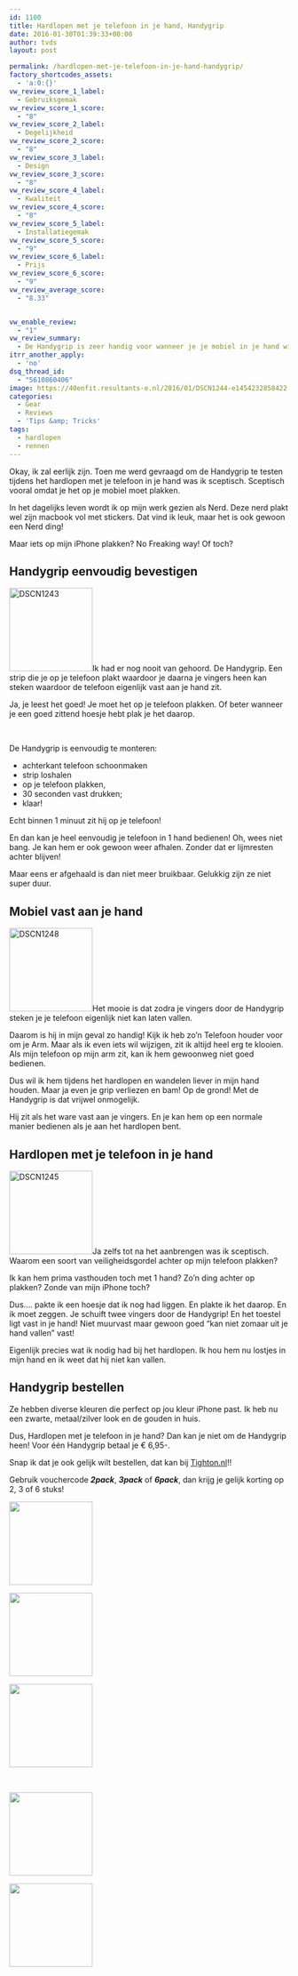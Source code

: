 ```yaml
---
id: 1100
title: Hardlopen met je telefoon in je hand, Handygrip
date: 2016-01-30T01:39:33+00:00
author: tvds
layout: post

permalink: /hardlopen-met-je-telefoon-in-je-hand-handygrip/
factory_shortcodes_assets:
  - 'a:0:{}'
vw_review_score_1_label:
  - Gebruiksgemak
vw_review_score_1_score:
  - "8"
vw_review_score_2_label:
  - Degelijkheid
vw_review_score_2_score:
  - "8"
vw_review_score_3_label:
  - Design
vw_review_score_3_score:
  - "8"
vw_review_score_4_label:
  - Kwaliteit
vw_review_score_4_score:
  - "8"
vw_review_score_5_label:
  - Installatiegemak
vw_review_score_5_score:
  - "9"
vw_review_score_6_label:
  - Prijs
vw_review_score_6_score:
  - "9"
vw_review_average_score:
  - "8.33"


vw_enable_review:
  - "1"
vw_review_summary:
  - De Handygrip is zeer handig voor wanneer je je mobiel in je hand wilt houden bij het hardlopen of wandelen. Hij ligt vast in je hand, ook al hou je je telefoon losjes vast. Of het mooi is op je telefoon moet je zelf maar beslissen.
itrr_another_apply:
  - 'no'
dsq_thread_id:
  - "5610860406"
image: https://40enfit.resultants-e.nl/2016/01/DSCN1244-e1454232858422.jpg
categories:
  - Gear
  - Reviews
  - 'Tips &amp; Tricks'
tags:
  - hardlopen
  - rennen
---
```

Okay, ik zal eerlijk zijn. Toen me werd gevraagd om de Handygrip te testen tijdens het hardlopen met je telefoon in je hand was ik sceptisch. Sceptisch vooral omdat je het op je mobiel moet plakken.

In het dagelijks leven wordt ik op mijn werk gezien als Nerd. Deze nerd plakt wel zijn macbook vol met stickers. Dat vind ik leuk, maar het is ook gewoon een Nerd ding!

Maar iets op mijn iPhone plakken? No Freaking way! Of toch?<!--more-->

## Handygrip eenvoudig bevestigen

<img class="alignleft size-thumbnail wp-image-1103" src="https://40enfit.resultants-e.nl/2016/01/DSCN1243-150x150.jpg" alt="DSCN1243" width="150" height="150" srcset="https://40enfit.resultants-e.nl/2016/01/DSCN1243-150x150.jpg 150w, https://40enfit.resultants-e.nl/2016/01/DSCN1243-80x80.jpg 80w, https://40enfit.resultants-e.nl/2016/01/DSCN1243-360x360.jpg 360w, https://40enfit.resultants-e.nl/2016/01/DSCN1243-750x750.jpg 750w" sizes="(max-width: 150px) 100vw, 150px" />Ik had er nog nooit van gehoord. De Handygrip. Een strip die je op je telefoon plakt waardoor je daarna je vingers heen kan steken waardoor de telefoon eigenlijk vast aan je hand zit.

Ja, je leest het goed! Je moet het op je telefoon plakken. Of beter wanneer je een goed zittend hoesje hebt plak je het daarop.

&nbsp;

De Handygrip is eenvoudig te monteren:

  * achterkant telefoon schoonmaken
  * strip loshalen
  * op je telefoon plakken,
  * 30 seconden vast drukken;
  * klaar!

Echt binnen 1 minuut zit hij op je telefoon!

En dan kan je heel eenvoudig je telefoon in 1 hand bedienen! Oh, wees niet bang. Je kan hem er ook gewoon weer afhalen. Zonder dat er lijmresten achter blijven!

Maar eens er afgehaald is dan niet meer bruikbaar. Gelukkig zijn ze niet super duur.

## Mobiel vast aan je hand

<img class="alignright size-thumbnail wp-image-1108" src="https://40enfit.resultants-e.nl/2016/01/DSCN1248-150x150.jpg" alt="DSCN1248" width="150" height="150" srcset="https://40enfit.resultants-e.nl/2016/01/DSCN1248-150x150.jpg 150w, https://40enfit.resultants-e.nl/2016/01/DSCN1248-80x80.jpg 80w, https://40enfit.resultants-e.nl/2016/01/DSCN1248-360x360.jpg 360w, https://40enfit.resultants-e.nl/2016/01/DSCN1248-750x750.jpg 750w" sizes="(max-width: 150px) 100vw, 150px" />Het mooie is dat zodra je vingers door de Handygrip steken je je telefoon eigenlijk niet kan laten vallen.

Daarom is hij in mijn geval zo handig! Kijk ik heb zo&#8217;n Telefoon houder voor om je Arm. Maar als ik even iets wil wijzigen, zit ik altijd heel erg te klooien. Als mijn telefoon op mijn arm zit, kan ik hem gewoonweg niet goed bedienen.

Dus wil ik hem tijdens het hardlopen en wandelen liever in mijn hand houden. Maar ja even je grip verliezen en bam! Op de grond! Met de Handygrip is dat vrijwel onmogelijk.

Hij zit als het ware vast aan je vingers. En je kan hem op een normale manier bedienen als je aan het hardlopen bent.

## Hardlopen met je telefoon in je hand

<img class="alignleft size-thumbnail wp-image-1105" src="https://40enfit.resultants-e.nl/2016/01/DSCN1245-150x150.jpg" alt="DSCN1245" width="150" height="150" srcset="https://40enfit.resultants-e.nl/2016/01/DSCN1245-150x150.jpg 150w, https://40enfit.resultants-e.nl/2016/01/DSCN1245-80x80.jpg 80w, https://40enfit.resultants-e.nl/2016/01/DSCN1245-360x360.jpg 360w, https://40enfit.resultants-e.nl/2016/01/DSCN1245-750x750.jpg 750w" sizes="(max-width: 150px) 100vw, 150px" />Ja zelfs tot na het aanbrengen was ik sceptisch. Waarom een soort van veiligheidsgordel achter op mijn telefoon plakken?

Ik kan hem prima vasthouden toch met 1 hand? Zo&#8217;n ding achter op plakken? Zonde van mijn iPhone toch?

Dus&#8230;. pakte ik een hoesje dat ik nog had liggen. En plakte ik het daarop. En ik moet zeggen. Je schuift twee vingers door de Handygrip! En het toestel ligt vast in je hand! Niet muurvast maar gewoon goed &#8220;kan niet zomaar uit je hand vallen&#8221; vast!

Eigenlijk precies wat ik nodig had bij het hardlopen. Ik hou hem nu lostjes in mijn hand en ik weet dat hij niet kan vallen.

## Handygrip bestellen

Ze hebben diverse kleuren die perfect op jou kleur iPhone past. Ik heb nu een zwarte, metaal/zilver look en de gouden in huis.

Dus, Hardlopen met je telefoon in je hand? Dan kan je niet om de Handygrip heen! Voor één Handygrip betaal je € 6,95-.

Snap ik dat je ook gelijk wilt bestellen, dat kan bij <a href="http://www.tighton.nl" target="_blank">Tighton.nl</a>!!

Gebruik vouchercode _**2pack**_, _**3pack**_ of _**6pack**_, dan krijg je gelijk korting op 2, 3 of 6 stuks!

<div id='gallery-10' class='gallery galleryid-1100 gallery-columns-3 gallery-size-thumbnail'>
  <dl class='gallery-item'>
    <dt class='gallery-icon landscape'>
      <a href='https://www.40enfit.nl/hardlopen-met-je-telefoon-in-je-hand-handygrip/dscn1248/'><img width="150" height="150" src="https://40enfit.resultants-e.nl/2016/01/DSCN1248-150x150.jpg" class="attachment-thumbnail size-thumbnail" alt="" srcset="https://40enfit.resultants-e.nl/2016/01/DSCN1248-150x150.jpg 150w, https://40enfit.resultants-e.nl/2016/01/DSCN1248-80x80.jpg 80w, https://40enfit.resultants-e.nl/2016/01/DSCN1248-360x360.jpg 360w, https://40enfit.resultants-e.nl/2016/01/DSCN1248-750x750.jpg 750w" sizes="(max-width: 150px) 100vw, 150px" /></a>
    </dt>
  </dl>
  
  <dl class='gallery-item'>
    <dt class='gallery-icon landscape'>
      <a href='https://www.40enfit.nl/hardlopen-met-je-telefoon-in-je-hand-handygrip/dscn1247/'><img width="150" height="150" src="https://40enfit.resultants-e.nl/2016/01/DSCN1247-150x150.jpg" class="attachment-thumbnail size-thumbnail" alt="" srcset="https://40enfit.resultants-e.nl/2016/01/DSCN1247-150x150.jpg 150w, https://40enfit.resultants-e.nl/2016/01/DSCN1247-80x80.jpg 80w, https://40enfit.resultants-e.nl/2016/01/DSCN1247-360x360.jpg 360w, https://40enfit.resultants-e.nl/2016/01/DSCN1247-750x750.jpg 750w" sizes="(max-width: 150px) 100vw, 150px" /></a>
    </dt>
  </dl>
  
  <dl class='gallery-item'>
    <dt class='gallery-icon landscape'>
      <a href='https://www.40enfit.nl/hardlopen-met-je-telefoon-in-je-hand-handygrip/dscn1246/'><img width="150" height="150" src="https://40enfit.resultants-e.nl/2016/01/DSCN1246-150x150.jpg" class="attachment-thumbnail size-thumbnail" alt="" srcset="https://40enfit.resultants-e.nl/2016/01/DSCN1246-150x150.jpg 150w, https://40enfit.resultants-e.nl/2016/01/DSCN1246-80x80.jpg 80w, https://40enfit.resultants-e.nl/2016/01/DSCN1246-360x360.jpg 360w, https://40enfit.resultants-e.nl/2016/01/DSCN1246-750x750.jpg 750w" sizes="(max-width: 150px) 100vw, 150px" /></a>
    </dt>
  </dl>
  
  <br style="clear: both" />
  
  <dl class='gallery-item'>
    <dt class='gallery-icon landscape'>
      <a href='https://www.40enfit.nl/hardlopen-met-je-telefoon-in-je-hand-handygrip/dscn1245/'><img width="150" height="150" src="https://40enfit.resultants-e.nl/2016/01/DSCN1245-150x150.jpg" class="attachment-thumbnail size-thumbnail" alt="" srcset="https://40enfit.resultants-e.nl/2016/01/DSCN1245-150x150.jpg 150w, https://40enfit.resultants-e.nl/2016/01/DSCN1245-80x80.jpg 80w, https://40enfit.resultants-e.nl/2016/01/DSCN1245-360x360.jpg 360w, https://40enfit.resultants-e.nl/2016/01/DSCN1245-750x750.jpg 750w" sizes="(max-width: 150px) 100vw, 150px" /></a>
    </dt>
  </dl>
  
  <dl class='gallery-item'>
    <dt class='gallery-icon landscape'>
      <a href='https://www.40enfit.nl/hardlopen-met-je-telefoon-in-je-hand-handygrip/dscn1243/'><img width="150" height="150" src="https://40enfit.resultants-e.nl/2016/01/DSCN1243-150x150.jpg" class="attachment-thumbnail size-thumbnail" alt="" srcset="https://40enfit.resultants-e.nl/2016/01/DSCN1243-150x150.jpg 150w, https://40enfit.resultants-e.nl/2016/01/DSCN1243-80x80.jpg 80w, https://40enfit.resultants-e.nl/2016/01/DSCN1243-360x360.jpg 360w, https://40enfit.resultants-e.nl/2016/01/DSCN1243-750x750.jpg 750w" sizes="(max-width: 150px) 100vw, 150px" /></a>
    </dt>
  </dl>
  
  <br style='clear: both' />
</div>